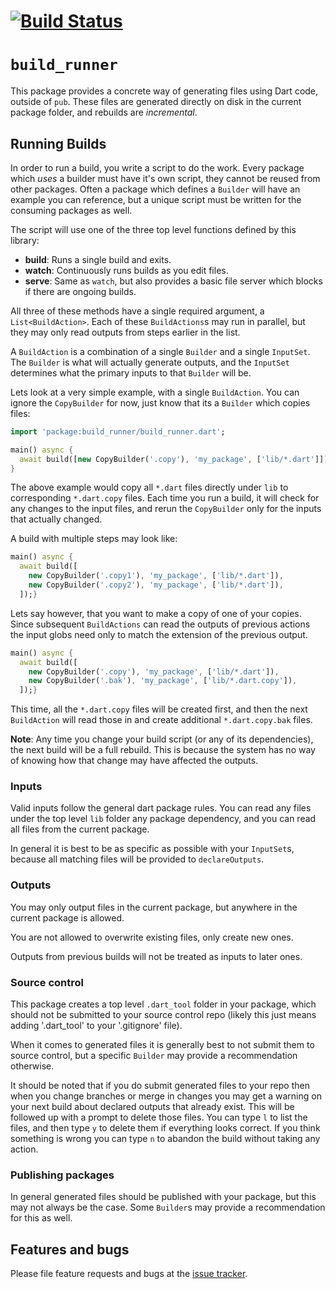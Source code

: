 # [![Build Status](https://travis-ci.org/dart-lang/build.svg?branch=master)](https://travis-ci.org/dart-lang/build)

# `build_runner`

This package provides a concrete way of generating files using Dart code,
outside of `pub`. These files are generated directly on disk in the current
package folder, and rebuilds are _incremental_.

## Running Builds

In order to run a build, you write a script to do the work. Every package which
*uses* a builder must have it's own script, they cannot be reused from other
packages. Often a package which defines a `Builder` will have an example you can
reference, but a unique script must be written for the consuming packages as
well.

The script will use one of the three top level functions defined by this
library:

- **build**: Runs a single build and exits.
- **watch**: Continuously runs builds as you edit files.
- **serve**: Same as `watch`, but also provides a basic file server which blocks
    if there are ongoing builds.

All three of these methods have a single required argument, a
`List<BuildAction>`. Each of these `BuildActions`s may run in parallel, but they
may only read outputs from steps earlier in the list.

A `BuildAction` is a combination of a single `Builder` and a single `InputSet`.
The `Builder` is what will actually generate outputs, and the `InputSet`
determines what the primary inputs to that `Builder` will be.

Lets look at a very simple example, with a single `BuildAction`. You can ignore
the `CopyBuilder` for now, just know that its a `Builder` which copies files:

```dart
import 'package:build_runner/build_runner.dart';

main() async {
  await build([new CopyBuilder('.copy'), 'my_package', ['lib/*.dart']]);
}
```

The above example would copy all `*.dart` files directly under `lib` to
corresponding `*.dart.copy` files. Each time you run a build, it will check for
any changes to the input files, and rerun the `CopyBuilder` only for the inputs
that actually changed.

A build with multiple steps may look like:

```dart
main() async {
  await build([
    new CopyBuilder('.copy1'), 'my_package', ['lib/*.dart']),
    new CopyBuilder('.copy2'), 'my_package', ['lib/*.dart']),
  ]);}
```

Lets say however, that you want to make a copy of one of your copies. Since
subsequent `BuildActions` can read the outputs of previous actions the input
globs need only to match the extension of the previous output.

```dart
main() async {
  await build([
    new CopyBuilder('.copy'), 'my_package', ['lib/*.dart']),
    new CopyBuilder('.bak'), 'my_package', ['lib/*.dart.copy']),
  ]);}
```

This time, all the `*.dart.copy` files will be created first, and then the next
`BuildAction` will read those in and create additional `*.dart.copy.bak` files.

**Note**: Any time you change your build script (or any of its dependencies),
the next build will be a full rebuild. This is because the system has no way
of knowing how that change may have affected the outputs.

### Inputs

Valid inputs follow the general dart package rules. You can read any files under
the top level `lib` folder any package dependency, and you can read all files
from the current package.

In general it is best to be as specific as possible with your `InputSet`s,
because all matching files will be provided to `declareOutputs`.

### Outputs

You may only output files in the current package, but anywhere in the current
package is allowed.

You are not allowed to overwrite existing files, only create new ones.

Outputs from previous builds will not be treated as inputs to later ones.

### Source control

This package creates a top level `.dart_tool` folder in your package, which
should not be submitted to your source control repo (likely this just means
adding '.dart_tool' to your '.gitignore' file).

When it comes to generated files it is generally best to not submit them to
source control, but a specific `Builder` may provide a recommendation otherwise.

It should be noted that if you do submit generated files to your repo then when
you change branches or merge in changes you may get a warning on your next build
about declared outputs that already exist. This will be followed up with a
prompt to delete those files. You can type `l` to list the files, and then type
`y` to delete them if everything looks correct. If you think something is wrong
you can type `n` to abandon the build without taking any action.

### Publishing packages

In general generated files should be published with your package, but this may
not always be the case. Some `Builder`s may provide a recommendation for this as
well.

## Features and bugs

Please file feature requests and bugs at the [issue tracker][tracker].

[tracker]: https://github.com/dart-lang/build/issues

